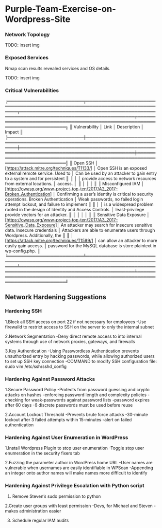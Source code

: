 # Purple-Team-Exercise-on-Wordpress-Site

### Network Topology

 TODO: insert img

### Exposed Services
  Nmap scan results revealed services and OS details.
 
TODO: insert img





### Critical Vulnerabilities
╔═════════════════════════╤═════════════════════════════════════════════════════════════════════════════╤════════════════════════════════════════════════════════════════════════════════════════╤════════════════════════════════════════════════════════════════════════════╗
║ Vulnerability           │ Link                                                                        │ Description                                                                            │ Impact                                                                     ║
╠═════════════════════════╪═════════════════════════════════════════════════════════════════════════════╪════════════════════════════════════════════════════════════════════════════════════════╪════════════════════════════════════════════════════════════════════════════╣
║ Open SSH                │ [https://attack.mitre.org/techniques/T1133/]                                │ Open SSH is an exposed external remote service. Used to                                │ Can be used by an attacker to gain entry to a system and for persistent    ║
║                         │                                                                             │ provide access to network resources from external locations.                           │ access.                                                                    ║
║                         │                                                                             │                                                                                        │                                                                            ║
║ Misconfigured IAM       │ [https://owasp.org/www-project-top-ten/2017/A2_2017-Broken_Authentication]  │ Confirming a user’s identity is critical to security operations. Broken Authentication │ Weak passwords, no failed login attempt lockout, and failure to implement  ║
║                         │                                                                             │ is a widespread problem rooted in the design of Identity and Access Controls.          │ least-privilege provide vectors for an attacker.                           ║
║                         │                                                                             │                                                                                        │                                                                            ║
║ Sensitive Data Exposure │ [https://owasp.org/www-project-top-ten/2017/A3_2017-Sensitive_Data_Exposure]│ An attacker may search for insecure sensitive data. Insecure credentials               │ Attackers are able to enumerate users through Wordpress. Additionally, the ║
║                         │ [https://attack.mitre.org/techniques/T1589/]                                │ can allow an attacker to more easily gain access.                                      │ password for the MySQL database is store plaintext in wp-config.php.       ║
╚═════════════════════════╧═════════════════════════════════════════════════════════════════════════════╧════════════════════════════════════════════════════════════════════════════════════════╧════════════════════════════════════════════════════════════════════════════╝



## Network Hardening Suggestions

### Hardening SSH
 
1.Block all SSH access on port 22 if not necessary for employees
  -Use firewalld to restrict access to SSH on the server to only the internal subnet

2.Network Segmentation
  -Deny direct remote access to into internal systems through use of network proxies, gateways, and firewalls

3.Key Authentication
  -Using Passwordless Authentication prevents unauthorized entry by hacking passwords, while allowing authorized users to set up SSH key connection
  -COMMAND to modify SSH configuration file: sudo vim /etc/ssh/sshd_config

### Hardening Against Password Attacks

1.Secure Password Policy
  -Protects from password guessing and crypto attacks on hashes
  -enforcing password length and complexity policies
  -checking for weak-passwords against password lists
  -password expires after 60 days
  -6 discrete passwords must be used before reuse

2.Account Lockout Threshold
  -Prevents brute force attacks
  -30-minute lockout after 3 failed attempts within 15-minutes
  -alert on failed authentication

### Hardening Against User Enumeration in WordPress

1.Install Wordpress Plugin to stop user enumeration
  -Toggle stop user enumeration in the security fixers tab

2.Fuzzing the parameter author in WordPress home URL
  -User names are vulnerable when usernames are easily identifiable in WPScan
  -Appending an integer onto author names will make names more difficult to identify

### Hardening Against Privilege Escalation with Python script

1. Remove Steven’s sudo permission to python
 
2.Create user groups with least permission
  -Devs, for Michael and Steven
  -makes administration easier

3. Schedule regular IAM audits




